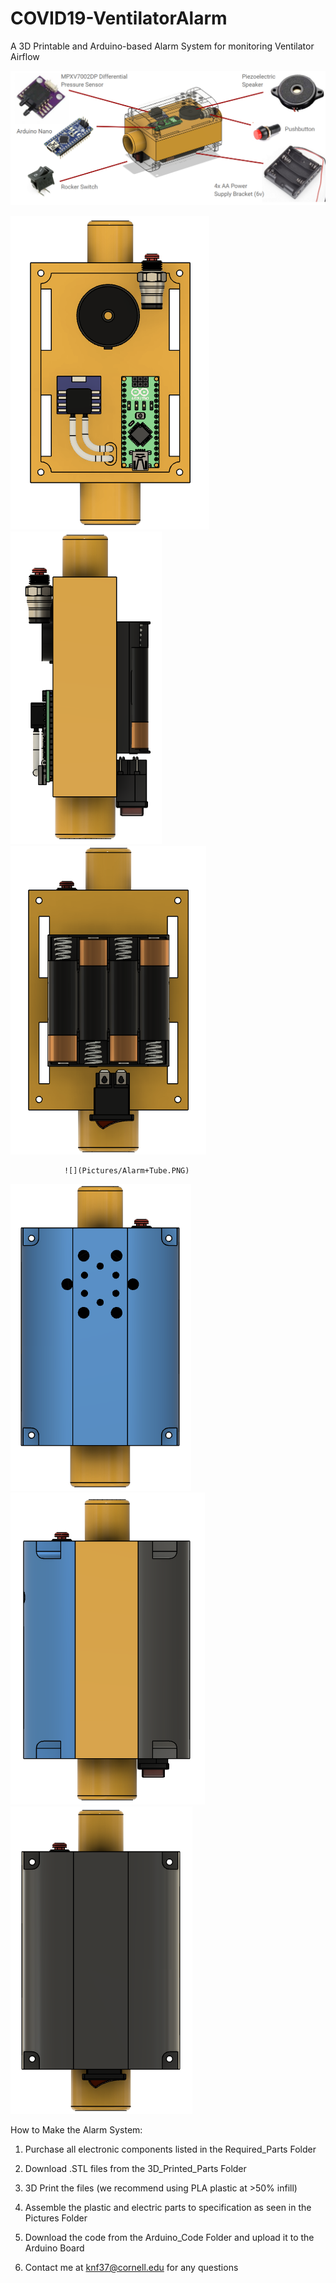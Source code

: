 # COVID19-VentilatorAlarm
A 3D Printable and Arduino-based Alarm System for monitoring Ventilator Airflow

![](Pictures/Schematic+Parts.PNG)

![](Pictures/Top_View.PNG) ![](Pictures/Side_View.PNG) ![](Pictures/Bottom_View.PNG) 

                ![](Pictures/Alarm+Tube.PNG)

![](Pictures/Top_View_(With_Cover).PNG) ![](Pictures/Side_View_(With_Cover).PNG) ![](Pictures/Bottom_View_(With_Cover).PNG) 

How to Make the Alarm System:
1) Purchase all electronic components listed in the Required_Parts Folder
2) Download .STL files from the 3D_Printed_Parts Folder
3) 3D Print the files (we recommend using PLA plastic at >50% infill)
4) Assemble the plastic and electric parts to specification as seen in the Pictures Folder
5) Download the code from the Arduino_Code Folder and upload it to the Arduino Board

6) Contact me at knf37@cornell.edu for any questions




